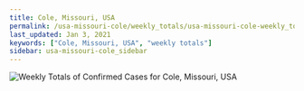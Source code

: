 ```yaml
---
title: Cole, Missouri, USA
permalink: /usa-missouri-cole/weekly_totals/usa-missouri-cole-weekly_totals.html
last_updated: Jan 3, 2021
keywords: ["Cole, Missouri, USA", "weekly totals"]
sidebar: usa-missouri-cole_sidebar
---
```


![Weekly Totals of Confirmed Cases for Cole, Missouri, USA](/covid_tracker/images/graphs/usa-missouri-cole-weekly_totals_graph.png)
